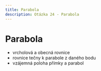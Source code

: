 ```yaml
---
title: Parabola
description: Otázka 24 - Parabola
---
```


# **Parabola**

- vrcholová a obecná rovnice
- rovnice tečny k parabole z daného bodu
- vzájemná poloha přímky a parabol

